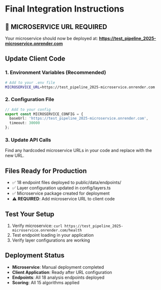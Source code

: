 # Final Integration Instructions

## 🚨 MICROSERVICE URL REQUIRED

Your microservice should now be deployed at:
**https://test_pipeline_2025-microservice.onrender.com**

## Update Client Code

### 1. Environment Variables (Recommended)
```bash
# Add to your .env file
MICROSERVICE_URL=https://test_pipeline_2025-microservice.onrender.com
```

### 2. Configuration File
```typescript
// Add to your config
export const MICROSERVICE_CONFIG = {
  baseUrl: 'https://test_pipeline_2025-microservice.onrender.com',
  timeout: 30000
};
```

### 3. Update API Calls
Find any hardcoded microservice URLs in your code and replace with the new URL.

## Files Ready for Production
- ✅ 18 endpoint files deployed to public/data/endpoints/
- ✅ Layer configuration updated in config/layers.ts
- ✅ Microservice package created for deployment
- ⚠️  **REQUIRED**: Add microservice URL to client code

## Test Your Setup
1. Verify microservice: `curl https://test_pipeline_2025-microservice.onrender.com/health`
2. Test endpoint loading in your application
3. Verify layer configurations are working

## Deployment Status
- **Microservice**: Manual deployment completed
- **Client Application**: Ready after URL configuration
- **Endpoints**: All 18 analysis endpoints deployed
- **Scoring**: All 15 algorithms applied
